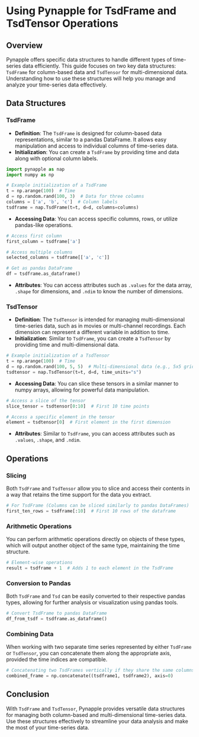 # Using Pynapple for TsdFrame and TsdTensor Operations

## Overview
Pynapple offers specific data structures to handle different types of time-series data efficiently. This guide focuses on two key data structures: `TsdFrame` for column-based data and `TsdTensor` for multi-dimensional data. Understanding how to use these structures will help you manage and analyze your time-series data effectively.

## Data Structures

### TsdFrame
- **Definition**: The `TsdFrame` is designed for column-based data representations, similar to a pandas DataFrame. It allows easy manipulation and access to individual columns of time-series data.
- **Initialization**: You can create a `TsdFrame` by providing time and data along with optional column labels.

```python
import pynapple as nap
import numpy as np

# Example initialization of a TsdFrame
t = np.arange(100)  # Time
d = np.random.rand(100, 3)  # Data for three columns
columns = ['a', 'b', 'c']  # Column labels
tsdframe = nap.TsdFrame(t=t, d=d, columns=columns)
```

- **Accessing Data**: You can access specific columns, rows, or utilize pandas-like operations.

```python
# Access first column
first_column = tsdframe['a']

# Access multiple columns
selected_columns = tsdframe[['a', 'c']]

# Get as pandas DataFrame
df = tsdframe.as_dataframe()
```

- **Attributes**: You can access attributes such as `.values` for the data array, `.shape` for dimensions, and `.ndim` to know the number of dimensions.

### TsdTensor
- **Definition**: The `TsdTensor` is intended for managing multi-dimensional time-series data, such as in movies or multi-channel recordings. Each dimension can represent a different variable in addition to time.
- **Initialization**: Similar to `TsdFrame`, you can create a `TsdTensor` by providing time and multi-dimensional data.

```python
# Example initialization of a TsdTensor
t = np.arange(100)  # Time
d = np.random.rand(100, 5, 5)  # Multi-dimensional data (e.g., 5x5 grid)
tsdtensor = nap.TsdTensor(t=t, d=d, time_units="s")
```

- **Accessing Data**: You can slice these tensors in a similar manner to numpy arrays, allowing for powerful data manipulation.

```python
# Access a slice of the tensor
slice_tensor = tsdtensor[0:10]  # First 10 time points

# Access a specific element in the tensor
element = tsdtensor[0]  # First element in the first dimension
```

- **Attributes**: Similar to `TsdFrame`, you can access attributes such as `.values`, `.shape`, and `.ndim`.

## Operations

### Slicing
Both `TsdFrame` and `TsdTensor` allow you to slice and access their contents in a way that retains the time support for the data you extract.

```python
# For TsdFrame (Columns can be sliced similarly to pandas DataFrames)
first_ten_rows = tsdframe[:10]  # First 10 rows of the dataframe
```

### Arithmetic Operations
You can perform arithmetic operations directly on objects of these types, which will output another object of the same type, maintaining the time structure.

```python
# Element-wise operations
result = tsdframe + 1  # Adds 1 to each element in the TsdFrame
```

### Conversion to Pandas
Both `TsdFrame` and `Tsd` can be easily converted to their respective pandas types, allowing for further analysis or visualization using pandas tools.

```python
# Convert TsdFrame to pandas DataFrame
df_from_tsdf = tsdframe.as_dataframe()
```

### Combining Data
When working with two separate time series represented by either `TsdFrame` or `TsdTensor`, you can concatenate them along the appropriate axis, provided the time indices are compatible.

```python
# Concatenating two TsdFrames vertically if they share the same columns
combined_frame = np.concatenate((tsdframe1, tsdframe2), axis=0)
```

## Conclusion
With `TsdFrame` and `TsdTensor`, Pynapple provides versatile data structures for managing both column-based and multi-dimensional time-series data. Use these structures effectively to streamline your data analysis and make the most of your time-series data.